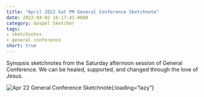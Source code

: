 ```yaml
---
title: "April 2022 Sat PM General Conference Sketchnote"
date: 2022-04-02 16:17:41-0600
category: Gospel Sketcher
tags:
- sketchnotes
- general conference
short: true 
---
```


Synopsis sketchnotes from the Saturday afternoon session of General Conference. We can be healed, supported, and changed through the love of Jesus.

![Apr 22 General Conference Sketchnote](https://media.bennorris.org/images/gospelsketcher/general-conference/apr-2022/apr-22-2-gen-conf.jpg){:loading=“lazy”}
